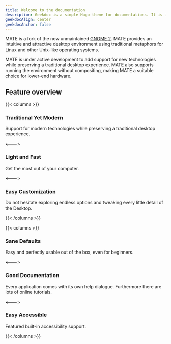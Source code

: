```yaml
---
title: Welcome to the documentation
description: Geekdoc is a simple Hugo theme for documentations. It is intentionally designed as a fast and lean theme and may not fit the requirements of complex projects. If a more feature-complete theme is required there are a lot of got alternatives out there.
geekdocAlign: center
geekdocAnchor: false
---
```


MATE is a fork of the now unmaintained [GNOME 2](https://www.gnome.org).
MATE provides an intuitive and attractive desktop environment using traditional metaphors for Linux and other Unix-like operating systems.

MATE is under active development to add support for new technologies while preserving a traditional desktop experience. MATE also supports running the environment without compositing, making MATE a suitable choice for lower-end hardware.

<!--{{< button size="large" relref="introduction/contributing" >}}Contributing{{< /button >}}-->

## Feature overview

{{< columns >}}

### Traditional Yet Modern

Support for modern technologies while preserving a traditional desktop experience.

<--->

### Light and Fast

Get the most out of your computer.

<--->

### Easy Customization

Do not hesitate exploring endless options and tweaking every little detail of the Desktop.

{{< /columns >}}

{{< columns >}}

### Sane Defaults

Easy and perfectly usable out of the box, even for beginners.

<--->

### Good Documentation

Every application comes with its own help dialogue. Furthermore there are lots of online tutorials.

<--->

### Easy Accessible

Featured built-in accessibility support.

{{< /columns >}}

